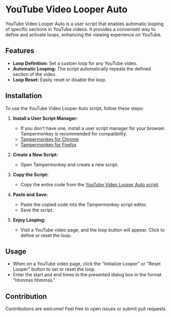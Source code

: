 # YouTube Video Looper Auto

YouTube Video Looper Auto is a user script that enables automatic looping of specific sections in YouTube videos. It provides a convenient way to define and activate loops, enhancing the viewing experience on YouTube.

## Features

- **Loop Definition:** Set a custom loop for any YouTube video.
- **Automatic Looping:** The script automatically repeats the defined section of the video.
- **Loop Reset:** Easily reset or disable the loop.

## Installation

To use the YouTube Video Looper Auto script, follow these steps:

1. **Install a User Script Manager:**
   - If you don't have one, install a user script manager for your browser. Tampermonkey is recommended for compatibility.
   - [Tampermonkey for Chrome](https://chrome.google.com/webstore/detail/tampermonkey/dhdgffkkebhmkfjojejmpbldmpobfkfo)
   - [Tampermonkey for Firefox](https://addons.mozilla.org/en-US/firefox/addon/tampermonkey/)

2. **Create a New Script:**
   - Open Tampermonkey and create a new script.

3. **Copy the Script:**
   - Copy the entire code from the [YouTube Video Looper Auto script](https://github.com/RepliKode/Youtube-Video-Looper-Auto/blob/main/youtube-video-looper.user.js).

4. **Paste and Save:**
   - Paste the copied code into the Tampermonkey script editor.
   - Save the script.

5. **Enjoy Looping:**
   - Visit a YouTube video page, and the loop button will appear. Click to define or reset the loop.

## Usage

- When on a YouTube video page, click the "Initialize Looper" or "Reset Looper" button to set or reset the loop.
- Enter the start and end times in the presented dialog box in the format "hhmmss hhmmss."

## Contribution

Contributions are welcome! Feel free to open issues or submit pull requests.
